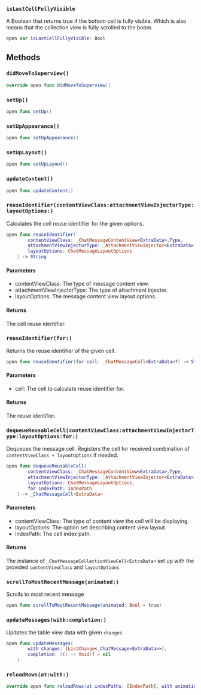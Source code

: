 
### `isLastCellFullyVisible`

A Boolean that returns true if the bottom cell is fully visible.
Which is also means that the collection view is fully scrolled to the boom.

``` swift
open var isLastCellFullyVisible: Bool 
```

## Methods

### `didMoveToSuperview()`

``` swift
override open func didMoveToSuperview() 
```

### `setUp()`

``` swift
open func setUp() 
```

### `setUpAppearance()`

``` swift
open func setUpAppearance() 
```

### `setUpLayout()`

``` swift
open func setUpLayout() 
```

### `updateContent()`

``` swift
open func updateContent() 
```

### `reuseIdentifier(contentViewClass:attachmentViewInjectorType:layoutOptions:)`

Calculates the cell reuse identifier for the given options.

``` swift
open func reuseIdentifier(
        contentViewClass: _ChatMessageContentView<ExtraData>.Type,
        attachmentViewInjectorType: _AttachmentViewInjector<ExtraData>.Type?,
        layoutOptions: ChatMessageLayoutOptions
    ) -> String 
```

#### Parameters

  - contentViewClass: The type of message content view.
  - attachmentViewInjectorType: The type of attachment injector.
  - layoutOptions: The message content view layout options.

#### Returns

The cell reuse identifier.

### `reuseIdentifier(for:)`

Returns the reuse identifier of the given cell.

``` swift
open func reuseIdentifier(for cell: _ChatMessageCell<ExtraData>?) -> String? 
```

#### Parameters

  - cell: The cell to calculate reuse identifier for.

#### Returns

The reuse identifier.

### `dequeueReusableCell(contentViewClass:attachmentViewInjectorType:layoutOptions:for:)`

Dequeues the message cell. Registers the cell for received combination of `contentViewClass + layoutOptions`
if needed.

``` swift
open func dequeueReusableCell(
        contentViewClass: _ChatMessageContentView<ExtraData>.Type,
        attachmentViewInjectorType: _AttachmentViewInjector<ExtraData>.Type?,
        layoutOptions: ChatMessageLayoutOptions,
        for indexPath: IndexPath
    ) -> _ChatMessageCell<ExtraData> 
```

#### Parameters

  - contentViewClass: The type of content view the cell will be displaying.
  - layoutOptions: The option set describing content view layout.
  - indexPath: The cell index path.

#### Returns

The instance of `_ChatMessageCollectionViewCell<ExtraData>` set up with the provided `contentViewClass` and `layoutOptions`

### `scrollToMostRecentMessage(animated:)`

Scrolls to most recent message

``` swift
open func scrollToMostRecentMessage(animated: Bool = true) 
```

### `updateMessages(with:completion:)`

Updates the table view data with given `changes`.

``` swift
open func updateMessages(
        with changes: [ListChange<_ChatMessage<ExtraData>>],
        completion: (() -> Void)? = nil
    ) 
```

### `reloadRows(at:with:)`

``` swift
override open func reloadRows(at indexPaths: [IndexPath], with animation: UITableView.RowAnimation) 
